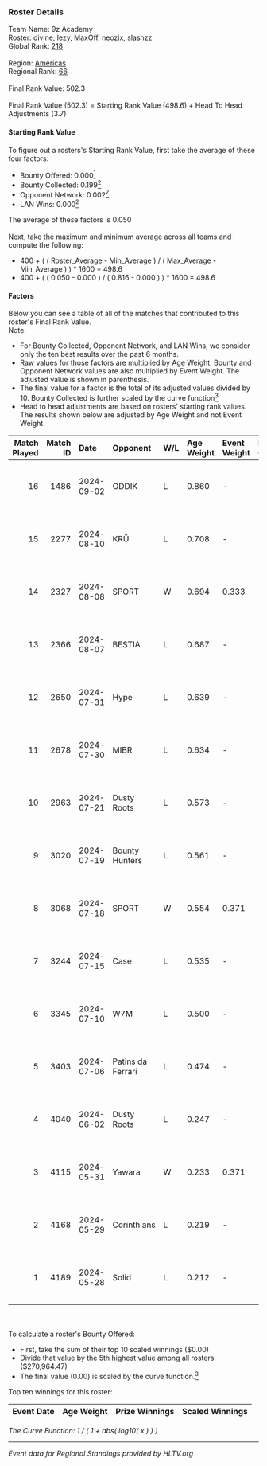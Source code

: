 ### Roster Details<br />
Team Name: 9z Academy<br />
Roster: divine, lezy, MaxOff, neozix, slashzz<br />
Global Rank: [218](../../standings_global_2024_10_23.md)<br />
<br />
Region: [Americas]( ../../standings_americas_2024_10_23.md)<br />
Regional Rank: [66]( ../../standings_americas_2024_10_23.md)<br />
<br />
Final Rank Value:  502.3<br />
<br />
Final Rank Value (502.3) = Starting Rank Value (498.6) + Head To Head Adjustments (3.7)<br />

#### Starting Rank Value<br />
To figure out a rosters's Starting Rank Value, first take the average of these four factors:<br />
- Bounty Offered: 0.000[<sup>1</sup>](#table2)
- Bounty Collected: 0.199[<sup>2</sup>](#table1)
- Opponent Network: 0.002[<sup>2</sup>](#table1)
- LAN Wins: 0.000[<sup>2</sup>](#table1)

The average of these factors is 0.050<br />
<br />
Next, take the maximum and minimum average across all teams and compute the following:<br />
- 400 + ( ( Roster_Average - Min_Average ) / ( Max_Average - Min_Average ) ) * 1600 = 498.6
- 400 + ( ( 0.050 - 0.000 ) / ( 0.816 - 0.000 ) ) * 1600 = 498.6


#### Factors<br />
Below you can see a table of all of the matches that contributed to this roster's Final Rank Value.<br />
Note:<br />

- For Bounty Collected, Opponent Network, and LAN Wins, we consider only the ten best results over the past 6 months.
- Raw values for those factors are multiplied by Age Weight. Bounty and Opponent Network values are also multiplied by Event Weight. The adjusted value is shown in parenthesis.
- The final value for a factor is the total of its adjusted values divided by 10. Bounty Collected is further scaled by the curve function[<sup>3</sup>](#curveFunction)
- Head to head adjustments are based on rosters' starting rank values. The results shown below are adjusted by Age Weight and not Event Weight
<span id="table1"></span><br />


| Match Played | Match ID | Date       | Opponent          | W/L | Age Weight | Event Weight | Bounty Collected | Opponent Network | LAN Wins  | H2H Adj. | Roster                                |
| -: | -: | :- | :- | :- | :- | :- | :- | :- | :- | -: | :- |
|           16 |     1486 | 2024-09-02 | ODDIK             | L   | 0.860      | -            | -                | -                | -         |    -0.93 | divine, lezy, MaxOff, neozix, slashzz |
|           15 |     2277 | 2024-08-10 | KRÜ               | L   | 0.708      | -            | -                | -                | -         |    -2.83 | divine, lezy, MaxOff, neozix, slashzz |
|           14 |     2327 | 2024-08-08 | SPORT             | W   | 0.694      | 0.333        | 0.002 (0.001)    | 0.048 (0.011)    | 0 (0.000) |    14.90 | divine, lezy, MaxOff, neozix, slashzz |
|           13 |     2366 | 2024-08-07 | BESTIA            | L   | 0.687      | -            | -                | -                | -         |    -1.16 | divine, lezy, MaxOff, neozix, slashzz |
|           12 |     2650 | 2024-07-31 | Hype              | L   | 0.639      | -            | -                | -                | -         |    -2.45 | divine, lezy, MaxOff, neozix, slashzz |
|           11 |     2678 | 2024-07-30 | MIBR              | L   | 0.634      | -            | -                | -                | -         |    -0.14 | divine, lezy, MaxOff, neozix, slashzz |
|           10 |     2963 | 2024-07-21 | Dusty Roots       | L   | 0.573      | -            | -                | -                | -         |    -3.49 | divine, lezy, MaxOff, neozix, slashzz |
|            9 |     3020 | 2024-07-19 | Bounty Hunters    | L   | 0.561      | -            | -                | -                | -         |    -2.28 | divine, lezy, MaxOff, neozix, slashzz |
|            8 |     3068 | 2024-07-18 | SPORT             | W   | 0.554      | 0.371        | 0.002 (0.000)    | 0.048 (0.010)    | 0 (0.000) |    12.80 | divine, lezy, MaxOff, neozix, slashzz |
|            7 |     3244 | 2024-07-15 | Case              | L   | 0.535      | -            | -                | -                | -         |    -1.47 | divine, lezy, MaxOff, neozix, slashzz |
|            6 |     3345 | 2024-07-10 | W7M               | L   | 0.500      | -            | -                | -                | -         |    -3.40 | divine, lezy, MaxOff, neozix, slashzz |
|            5 |     3403 | 2024-07-06 | Patins da Ferrari | L   | 0.474      | -            | -                | -                | -         |    -3.08 | divine, lezy, MaxOff, neozix, slashzz |
|            4 |     4040 | 2024-06-02 | Dusty Roots       | L   | 0.247      | -            | -                | -                | -         |    -1.28 | divine, lezy, MaxOff, neozix, slashzz |
|            3 |     4115 | 2024-05-31 | Yawara            | W   | 0.233      | 0.371        | 0.000 (0.000)    | 0.019 (0.002)    | 0 (0.000) |     3.58 | divine, lezy, MaxOff, neozix, slashzz |
|            2 |     4168 | 2024-05-29 | Corinthians       | L   | 0.219      | -            | -                | -                | -         |    -4.38 | divine, lezy, MaxOff, neozix, slashzz |
|            1 |     4189 | 2024-05-28 | Solid             | L   | 0.212      | -            | -                | -                | -         |    -0.73 | divine, lezy, MaxOff, neozix, slashzz |

<br />
<span id="table2"></span><br />
To calculate a roster's Bounty Offered:<br />

- First, take the sum of their top 10 scaled winnings ($0.00)
- Divide that value by the 5th highest value among all rosters ($270,964.47)
- The final value (0.00) is scaled by the curve function.[<sup>3</sup>](#curveFunction)

Top ten winnings for this roster:<br />

| Event Date | Age Weight | Prize Winnings | Scaled Winnings |
| :- | -: | :- | :- |


<span id="curveFunction"></span>_The Curve Function: 1 / ( 1 + abs( log10( x ) ) )_<br />

---
_Event data for Regional Standings provided by HLTV.org_<br />
